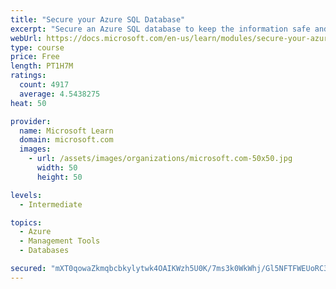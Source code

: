 ```yaml
---
title: "Secure your Azure SQL Database"
excerpt: "Secure an Azure SQL database to keep the information safe and diagnose potential security concerns as they happen."
webUrl: https://docs.microsoft.com/en-us/learn/modules/secure-your-azure-sql-database/
type: course
price: Free
length: PT1H7M
ratings:
  count: 4917
  average: 4.5438275
heat: 50

provider:
  name: Microsoft Learn
  domain: microsoft.com
  images:
    - url: /assets/images/organizations/microsoft.com-50x50.jpg
      width: 50
      height: 50

levels:
  - Intermediate

topics:
  - Azure
  - Management Tools
  - Databases

secured: "mXT0qowaZkmqbcbkylytwk4OAIKWzh5U0K/7ms3k0WkWhj/Gl5NFTFWEUoRC3F9iNwMPbYOr1Yq54LUQhNSXUww06HxwZvQARznh7EctmNR1BSJoLFtqbN8UvDIQXH2vhLEuhmXbJCbdSPogSLwmJfc1zZBPBLtv0cVN/+DeL+ISvU54w8ZxbuZIpsbxuza/AUOrRO0mNEXtNLH1XW5MyIdGQySKH6uv+SF0guhxVDmgVPN2Luu1RhuPo0azZRvRGqcuLRPM84nmKoUnBu+9Wlas+avKaIjBkMY+S5YCweI76AkhHFwrI1gIRqDF+UX/rGlWOk1n3l93Ya0kIcfWmbFoemzXPov+HQw5uwkAxK1oPK6mVjDa56FexI9CM3wKht27r3OpPl4K1a068sMXdhkwhZ1oWyyfbTxUkmAbbfw=;nCXS9F8mKZrOHO0/QBZ87Q=="
---
```


